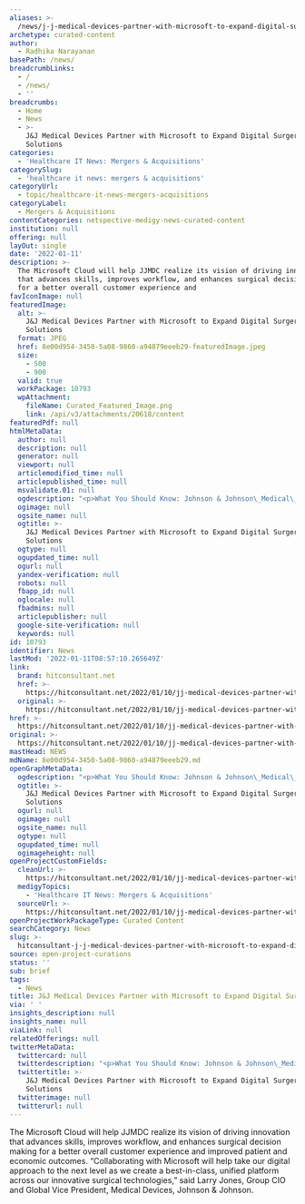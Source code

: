```yaml
---
aliases: >-
  /news/j-j-medical-devices-partner-with-microsoft-to-expand-digital-surgery-solutions
archetype: curated-content
author:
  - Radhika Narayanan
basePath: /news/
breadcrumbLinks:
  - /
  - /news/
  - ''
breadcrumbs:
  - Home
  - News
  - >-
    J&J Medical Devices Partner with Microsoft to Expand Digital Surgery
    Solutions
categories:
  - 'Healthcare IT News: Mergers & Acquisitions'
categorySlug:
  - 'healthcare it news: mergers & acquisitions'
categoryUrl:
  - topic/healthcare-it-news-mergers-acquisitions
categoryLabel:
  - Mergers & Acquisitions
contentCategories: netspective-medigy-news-curated-content
institution: null
offering: null
layOut: single
date: '2022-01-11'
description: >-
  The Microsoft Cloud will help JJMDC realize its vision of driving innovation
  that advances skills, improves workflow, and enhances surgical decision making
  for a better overall customer experience and
favIconImage: null
featuredImage:
  alt: >-
    J&J Medical Devices Partner with Microsoft to Expand Digital Surgery
    Solutions
  format: JPEG
  href: 8e00d954-3450-5a08-9860-a94879eeeb29-featuredImage.jpeg
  size:
    - 500
    - 900
  valid: true
  workPackage: 10793
  wpAttachment:
    fileName: Curated_Featured_Image.png
    link: /api/v3/attachments/20618/content
featuredPdf: null
htmlMetaData:
  author: null
  description: null
  generator: null
  viewport: null
  articlemodified_time: null
  articlepublished_time: null
  msvalidate.01: null
  ogdescription: "<p>What You Should Know: Johnson & Johnson\_Medical\_Devices\_Companies (JJMDC) announced\_a\_strategic\_partnership\_with\_Microsoft\_to further enable our digital surgery solutions.\_ The Johnson & Johnson Medical Devices Companies (JJMDC) today announced that it will collaborate with Microsoft to further enable and expand JJMDC’s secure and compliant digital surgery ecosystem. The Microsoft Cloud will help JJMDC realize its vision of driving innovation ... Read More<br/><br/><a target=\"_blank\" href=https://hitconsultant.net/2022/01/10/jj-medical-devices-partner-with-microsoft-to-expand-digital-surgery-solutions/#.Yd1FbP7P1PY>Read on hitconsultant.net</a></p>"
  ogimage: null
  ogsite_name: null
  ogtitle: >-
    J&J Medical Devices Partner with Microsoft to Expand Digital Surgery
    Solutions
  ogtype: null
  ogupdated_time: null
  ogurl: null
  yandex-verification: null
  robots: null
  fbapp_id: null
  oglocale: null
  fbadmins: null
  articlepublisher: null
  google-site-verification: null
  keywords: null
id: 10793
identifier: News
lastMod: '2022-01-11T08:57:10.265649Z'
link:
  brand: hitconsultant.net
  href: >-
    https://hitconsultant.net/2022/01/10/jj-medical-devices-partner-with-microsoft-to-expand-digital-surgery-solutions/#.Yd1FbP7P1PY
  original: >-
    https://hitconsultant.net/2022/01/10/jj-medical-devices-partner-with-microsoft-to-expand-digital-surgery-solutions/#.Yd1FbP7P1PY
href: >-
  https://hitconsultant.net/2022/01/10/jj-medical-devices-partner-with-microsoft-to-expand-digital-surgery-solutions/#.Yd1FbP7P1PY
original: >-
  https://hitconsultant.net/2022/01/10/jj-medical-devices-partner-with-microsoft-to-expand-digital-surgery-solutions/#.Yd1FbP7P1PY
mastHead: NEWS
mdName: 8e00d954-3450-5a08-9860-a94879eeeb29.md
openGraphMetaData:
  ogdescription: "<p>What You Should Know: Johnson & Johnson\_Medical\_Devices\_Companies (JJMDC) announced\_a\_strategic\_partnership\_with\_Microsoft\_to further enable our digital surgery solutions.\_ The Johnson & Johnson Medical Devices Companies (JJMDC) today announced that it will collaborate with Microsoft to further enable and expand JJMDC’s secure and compliant digital surgery ecosystem. The Microsoft Cloud will help JJMDC realize its vision of driving innovation ... Read More<br/><br/><a target=\"_blank\" href=https://hitconsultant.net/2022/01/10/jj-medical-devices-partner-with-microsoft-to-expand-digital-surgery-solutions/#.Yd1FbP7P1PY>Read on hitconsultant.net</a></p>"
  ogtitle: >-
    J&J Medical Devices Partner with Microsoft to Expand Digital Surgery
    Solutions
  ogurl: null
  ogimage: null
  ogsite_name: null
  ogtype: null
  ogupdated_time: null
  ogimageheight: null
openProjectCustomFields:
  cleanUrl: >-
    https://hitconsultant.net/2022/01/10/jj-medical-devices-partner-with-microsoft-to-expand-digital-surgery-solutions/#.Yd1FbP7P1PY
  medigyTopics:
    - 'Healthcare IT News: Mergers & Acquisitions'
  sourceUrl: >-
    https://hitconsultant.net/2022/01/10/jj-medical-devices-partner-with-microsoft-to-expand-digital-surgery-solutions/#.Yd1FbP7P1PY
openProjectWorkPackageType: Curated Content
searchCategory: News
slug: >-
  hitconsultant-j-j-medical-devices-partner-with-microsoft-to-expand-digital-surgery-solutions
source: open-project-curations
status: ''
sub: brief
tags:
  - News
title: J&J Medical Devices Partner with Microsoft to Expand Digital Surgery Solutions
via: ' '
insights_description: null
insights_name: null
viaLink: null
relatedOfferings: null
twitterMetaData:
  twittercard: null
  twitterdescription: "<p>What You Should Know: Johnson & Johnson\_Medical\_Devices\_Companies (JJMDC) announced\_a\_strategic\_partnership\_with\_Microsoft\_to further enable our digital surgery solutions.\_ The Johnson & Johnson Medical Devices Companies (JJMDC) today announced that it will collaborate with Microsoft to further enable and expand JJMDC’s secure and compliant digital surgery ecosystem. The Microsoft Cloud will help JJMDC realize its vision of driving innovation ... Read More<br/><br/><a target=\"_blank\" href=https://hitconsultant.net/2022/01/10/jj-medical-devices-partner-with-microsoft-to-expand-digital-surgery-solutions/#.Yd1FbP7P1PY>Read on hitconsultant.net</a></p>"
  twittertitle: >-
    J&J Medical Devices Partner with Microsoft to Expand Digital Surgery
    Solutions
  twitterimage: null
  twitterurl: null
---
```

<p>The Microsoft Cloud will help JJMDC realize its vision of driving innovation that advances skills, improves workflow, and enhances surgical decision making for a better overall customer experience and improved patient and economic outcomes.
“Collaborating with Microsoft will help take our digital approach to the next level as we create a best-in-class, unified platform across our innovative surgical technologies,” said Larry Jones, Group CIO and Global Vice President, Medical Devices, Johnson &amp; Johnson.</p>